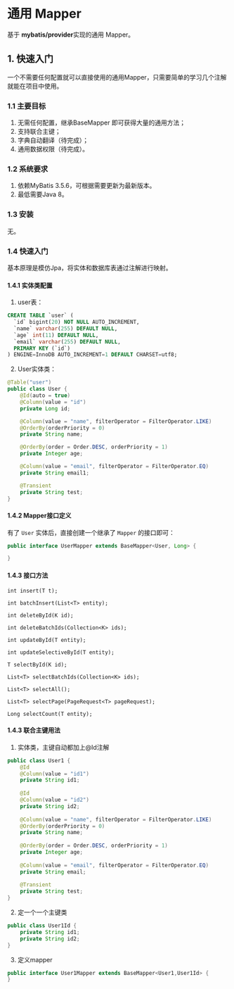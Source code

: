 # 通用 Mapper

基于 **mybatis/provider**实现的通用 Mapper。

## 1. 快速入门

一个不需要任何配置就可以直接使用的通用Mapper，只需要简单的学习几个注解就能在项目中使用。

### 1.1 主要目标

1. 无需任何配置，继承BaseMapper 即可获得大量的通用方法；
2. 支持联合主键；
3. 字典自动翻译（待完成）；
4. 通用数据权限（待完成）。

### 1.2 系统要求

1. 依赖MyBatis 3.5.6，可根据需要更新为最新版本。
2. 最低需要Java 8。

### 1.3 安装

无。

### 1.4 快速入门

基本原理是模仿Jpa，将实体和数据库表通过注解进行映射。

#### 1.4.1 实体类配置

1. user表：

```sql
CREATE TABLE `user` (
  `id` bigint(20) NOT NULL AUTO_INCREMENT,
  `name` varchar(255) DEFAULT NULL,
  `age` int(11) DEFAULT NULL,
  `email` varchar(255) DEFAULT NULL,
  PRIMARY KEY (`id`)
) ENGINE=InnoDB AUTO_INCREMENT=1 DEFAULT CHARSET=utf8;
```

2. User实体类：

```java
@Table("user")
public class User {
    @Id(auto = true)
    @Column(value = "id")
    private Long id;

    @Column(value = "name", filterOperator = FilterOperator.LIKE)
    @OrderBy(orderPriority = 0)
    private String name;

    @OrderBy(order = Order.DESC, orderPriority = 1)
    private Integer age;

    @Column(value = "email", filterOperator = FilterOperator.EQ)
    private String email1;

    @Transient
    private String test;
}
```


#### 1.4.2 Mapper接口定义

有了 `User` 实体后，直接创建一个继承了 `Mapper` 的接口即可：

```java
public interface UserMapper extends BaseMapper<User, Long> {

}
```

#### 1.4.3 接口方法

    int insert(T t);

    int batchInsert(List<T> entity);

    int deleteById(K id);

    int deleteBatchIds(Collection<K> ids);

    int updateById(T entity);

    int updateSelectiveById(T entity);

    T selectById(K id);

    List<T> selectBatchIds(Collection<K> ids);

    List<T> selectAll();

    List<T> selectPage(PageRequest<T> pageRequest);

    Long selectCount(T entity);
    
#### 1.4.3 联合主键用法
1. 实体类，主键自动都加上@Id注解

```java
public class User1 {
    @Id
    @Column(value = "id1")
    private String id1;
    
    @Id
    @Column(value = "id2")
    private String id2;
    
    @Column(value = "name", filterOperator = FilterOperator.LIKE)
    @OrderBy(orderPriority = 0)
    private String name;
    
    @OrderBy(order = Order.DESC, orderPriority = 1)
    private Integer age;
    
    @Column(value = "email", filterOperator = FilterOperator.EQ)
    private String email;
    
    @Transient
    private String test;
}
```

2. 定一个一个主键类

```java
public class User1Id {
    private String id1;
    private String id2;
}
```

3. 定义mapper

```java
public interface User1Mapper extends BaseMapper<User1,User1Id> {
}
```

